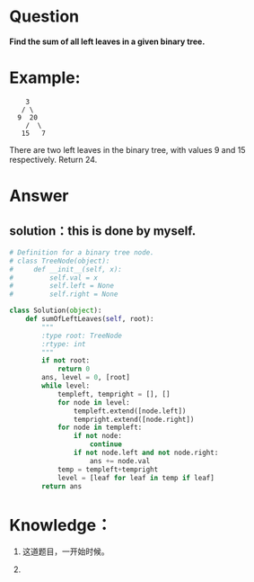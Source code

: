 # Question
**Find the sum of all left leaves in a given binary tree.**

# Example:
```
    3
   / \
  9  20
    /  \
   15   7
```

There are two left leaves in the binary tree, with values 9 and 15 respectively. Return 24.

# Answer
## solution：this is done by myself.
```python
# Definition for a binary tree node.
# class TreeNode(object):
#     def __init__(self, x):
#         self.val = x
#         self.left = None
#         self.right = None

class Solution(object):
    def sumOfLeftLeaves(self, root):
        """
        :type root: TreeNode
        :rtype: int
        """
        if not root:
            return 0
        ans, level = 0, [root]
        while level:
            templeft, tempright = [], []
            for node in level:
                templeft.extend([node.left])
                tempright.extend([node.right])
            for node in templeft:
                if not node:
                    continue
                if not node.left and not node.right:
                    ans += node.val
            temp = templeft+tempright
            level = [leaf for leaf in temp if leaf]
        return ans       
```

# Knowledge：
1. 这道题目，一开始时候。

2. 

